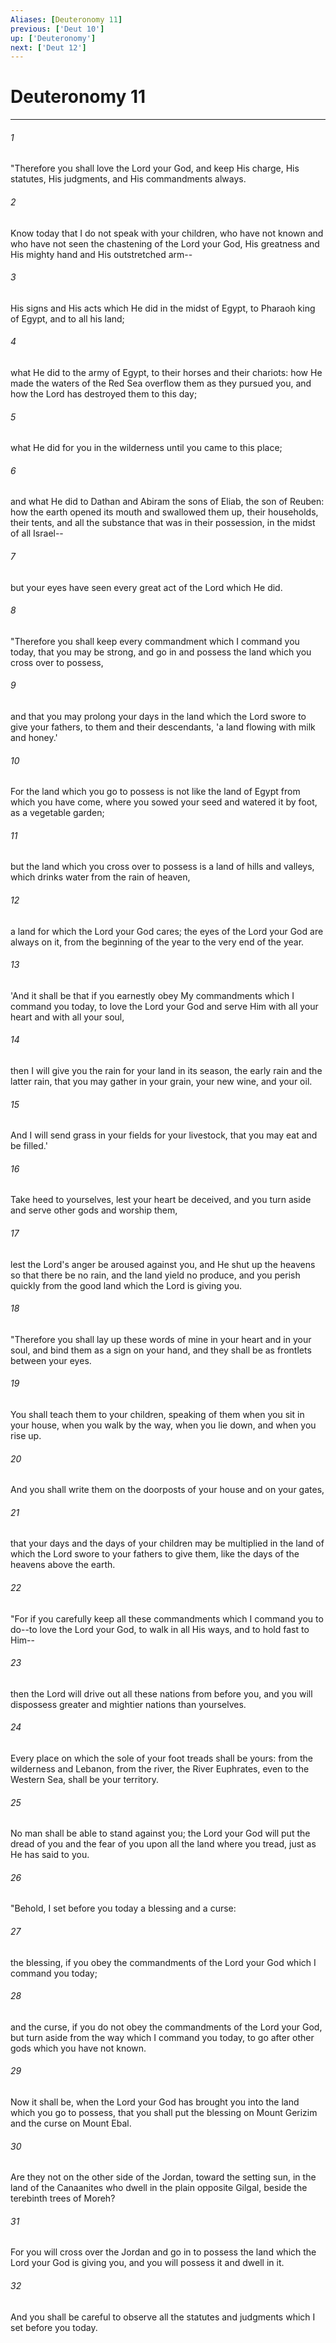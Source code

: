 ```yaml
---
Aliases: [Deuteronomy 11]
previous: ['Deut 10']
up: ['Deuteronomy']
next: ['Deut 12']
---
```

# Deuteronomy 11

***


###### 1 
"Therefore you shall love the Lord your God, and keep His charge, His statutes, His judgments, and His commandments always. 

###### 2 
Know today that I do not speak with your children, who have not known and who have not seen the chastening of the Lord your God, His greatness and His mighty hand and His outstretched arm-- 

###### 3 
His signs and His acts which He did in the midst of Egypt, to Pharaoh king of Egypt, and to all his land; 

###### 4 
what He did to the army of Egypt, to their horses and their chariots: how He made the waters of the Red Sea overflow them as they pursued you, and how the Lord has destroyed them to this day; 

###### 5 
what He did for you in the wilderness until you came to this place; 

###### 6 
and what He did to Dathan and Abiram the sons of Eliab, the son of Reuben: how the earth opened its mouth and swallowed them up, their households, their tents, and all the substance that was in their possession, in the midst of all Israel-- 

###### 7 
but your eyes have seen every great act of the Lord which He did. 

###### 8 
"Therefore you shall keep every commandment which I command you today, that you may be strong, and go in and possess the land which you cross over to possess, 

###### 9 
and that you may prolong your days in the land which the Lord swore to give your fathers, to them and their descendants, 'a land flowing with milk and honey.' 

###### 10 
For the land which you go to possess is not like the land of Egypt from which you have come, where you sowed your seed and watered it by foot, as a vegetable garden; 

###### 11 
but the land which you cross over to possess is a land of hills and valleys, which drinks water from the rain of heaven, 

###### 12 
a land for which the Lord your God cares; the eyes of the Lord your God are always on it, from the beginning of the year to the very end of the year. 

###### 13 
'And it shall be that if you earnestly obey My commandments which I command you today, to love the Lord your God and serve Him with all your heart and with all your soul, 

###### 14 
then I will give you the rain for your land in its season, the early rain and the latter rain, that you may gather in your grain, your new wine, and your oil. 

###### 15 
And I will send grass in your fields for your livestock, that you may eat and be filled.' 

###### 16 
Take heed to yourselves, lest your heart be deceived, and you turn aside and serve other gods and worship them, 

###### 17 
lest the Lord's anger be aroused against you, and He shut up the heavens so that there be no rain, and the land yield no produce, and you perish quickly from the good land which the Lord is giving you. 

###### 18 
"Therefore you shall lay up these words of mine in your heart and in your soul, and bind them as a sign on your hand, and they shall be as frontlets between your eyes. 

###### 19 
You shall teach them to your children, speaking of them when you sit in your house, when you walk by the way, when you lie down, and when you rise up. 

###### 20 
And you shall write them on the doorposts of your house and on your gates, 

###### 21 
that your days and the days of your children may be multiplied in the land of which the Lord swore to your fathers to give them, like the days of the heavens above the earth. 

###### 22 
"For if you carefully keep all these commandments which I command you to do--to love the Lord your God, to walk in all His ways, and to hold fast to Him-- 

###### 23 
then the Lord will drive out all these nations from before you, and you will dispossess greater and mightier nations than yourselves. 

###### 24 
Every place on which the sole of your foot treads shall be yours: from the wilderness and Lebanon, from the river, the River Euphrates, even to the Western Sea, shall be your territory. 

###### 25 
No man shall be able to stand against you; the Lord your God will put the dread of you and the fear of you upon all the land where you tread, just as He has said to you. 

###### 26 
"Behold, I set before you today a blessing and a curse: 

###### 27 
the blessing, if you obey the commandments of the Lord your God which I command you today; 

###### 28 
and the curse, if you do not obey the commandments of the Lord your God, but turn aside from the way which I command you today, to go after other gods which you have not known. 

###### 29 
Now it shall be, when the Lord your God has brought you into the land which you go to possess, that you shall put the blessing on Mount Gerizim and the curse on Mount Ebal. 

###### 30 
Are they not on the other side of the Jordan, toward the setting sun, in the land of the Canaanites who dwell in the plain opposite Gilgal, beside the terebinth trees of Moreh? 

###### 31 
For you will cross over the Jordan and go in to possess the land which the Lord your God is giving you, and you will possess it and dwell in it. 

###### 32 
And you shall be careful to observe all the statutes and judgments which I set before you today.
